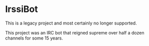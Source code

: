 # IrssiBot

This is a legacy project and most certainly no longer supported.

This project was an IRC bot that reigned supreme over half a dozen channels for some 15 years.
